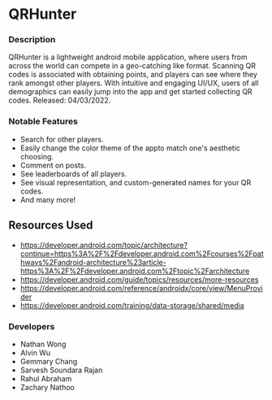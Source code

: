 # QRHunter
### Description
QRHunter is a lightweight android mobile application, where users from across the world can compete in a geo-catching like format. Scanning QR codes is associated with obtaining points, and players can see where they rank amongst other players. With intuitive and engaging UI/UX, users of all demographics can easily jump into the app and get started collecting QR codes. Released: 04/03/2022.

### Notable Features
* Search for other players.
* Easily change the color theme of the appto match one's aesthetic choosing.
* Comment on posts.
* See leaderboards of all players.
* See visual representation, and custom-generated names for your QR codes.
* And many more!

## Resources Used
* https://developer.android.com/topic/architecture?continue=https%3A%2F%2Fdeveloper.android.com%2Fcourses%2Fpathways%2Fandroid-architecture%23article-https%3A%2F%2Fdeveloper.android.com%2Ftopic%2Farchitecture
* https://developer.android.com/guide/topics/resources/more-resources
* https://developer.android.com/reference/androidx/core/view/MenuProvider
* https://developer.android.com/training/data-storage/shared/media



### Developers
* Nathan Wong 
* Alvin Wu
* Gemmary Chang
* Sarvesh Soundara Rajan
* Rahul Abraham
* Zachary Nathoo
